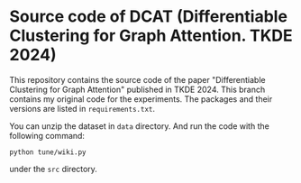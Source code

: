 # Source code of DCAT (Differentiable Clustering for Graph Attention. TKDE 2024)

This repository contains the source code of the paper "Differentiable Clustering for Graph Attention" published in TKDE 2024. This branch contains my original code for the experiments. The packages and their versions are listed in `requirements.txt`.

You can unzip the dataset in `data` directory. And run the code with the following command:
```
python tune/wiki.py
```
under the `src` directory.